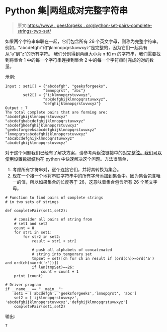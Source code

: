 # Python 集|两组成对完整字符串

> 原文:[https://www . geesforgeks . org/python-set-pairs-complete-strings-two-set/](https://www.geeksforgeeks.org/python-set-pairs-complete-strings-two-sets/)

如果两个字符串串联在一起，它们包含所有 26 个英文字母，则称为完整字符串。例如，“abcdefghi”和“jklmnopqrstuvwxyz”是完整的，因为它们一起具有从“a”到“z”的所有字符。
我们分别得到两组大小为 n 和 m 的字符串，我们需要找到将集合 1 中的每一个字符串连接到集合 2 中的每一个字符串时完成的对的数量。

示例:

```
Input : set1[] = {"abcdefgh", "geeksforgeeks",
                 "lmnopqrst", "abc"}
        set2[] = {"ijklmnopqrstuvwxyz", 
                 "abcdefghijklmnopqrstuvwxyz", 
                 "defghijklmnopqrstuvwxyz"} 
Output : 7
The total complete pairs that are forming are:
"abcdefghijklmnopqrstuvwxyz"
"abcdefghabcdefghijklmnopqrstuvwxyz"
"abcdefghdefghijklmnopqrstuvwxyz"
"geeksforgeeksabcdefghijklmnopqrstuvwxyz"
"lmnopqrstabcdefghijklmnopqrstuvwxyz"
"abcabcdefghijklmnopqrstuvwxyz"
"abcdefghijklmnopqrstuvwxyz"

```

对于这个问题我们已经有了解决方案，请参考两组弦链接中的[对完整弦。我们可以使用](https://www.geeksforgeeks.org/pairs-of-complete-strings-in-two-sets-of-strings/)[设置数据结构](https://www.geeksforgeeks.org/sets-in-python/)在 python 中快速解决这个问题。方法很简单，

1.  考虑所有字符串对，逐个连接它们，并将其转换为集合。
2.  现在一个接一个地将串联字符串中的所有字母添加到集合中。因为集合包含唯一的值，所以如果集合的长度等于 26，这意味着集合包含所有 26 个英文字母。

```
# Function to find pairs of complete strings
# in two sets of strings

def completePair(set1,set2):

    # consider all pairs of string from
    # set1 and set2
    count = 0
    for str1 in set1:
        for str2 in set2:
            result = str1 + str2

            # push all alphabets of concatenated 
            # string into temporary set
            tmpSet = set([ch for ch in result if (ord(ch)>=ord('a') and ord(ch)<=ord('z'))])
            if len(tmpSet)==26:
                count = count + 1
    print (count)

# Driver program
if __name__ == "__main__":
    set1 = ['abcdefgh', 'geeksforgeeks','lmnopqrst', 'abc']
    set2 = ['ijklmnopqrstuvwxyz', 'abcdefghijklmnopqrstuvwxyz','defghijklmnopqrstuvwxyz']
    completePair(set1,set2)
```

输出:

```
7

```